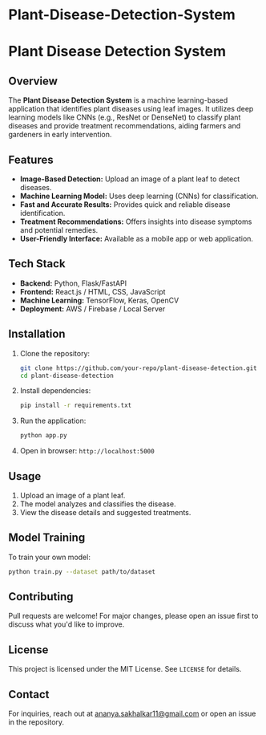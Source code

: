 # Plant-Disease-Detection-System
# Plant Disease Detection System

## Overview
The **Plant Disease Detection System** is a machine learning-based application that identifies plant diseases using leaf images. It utilizes deep learning models like CNNs (e.g., ResNet or DenseNet) to classify plant diseases and provide treatment recommendations, aiding farmers and gardeners in early intervention.

## Features
- **Image-Based Detection:** Upload an image of a plant leaf to detect diseases.
- **Machine Learning Model:** Uses deep learning (CNNs) for classification.
- **Fast and Accurate Results:** Provides quick and reliable disease identification.
- **Treatment Recommendations:** Offers insights into disease symptoms and potential remedies.
- **User-Friendly Interface:** Available as a mobile app or web application.

## Tech Stack
- **Backend:** Python, Flask/FastAPI
- **Frontend:** React.js / HTML, CSS, JavaScript
- **Machine Learning:** TensorFlow, Keras, OpenCV
- **Deployment:** AWS / Firebase / Local Server

## Installation
1. Clone the repository:
   ```sh
   git clone https://github.com/your-repo/plant-disease-detection.git
   cd plant-disease-detection
   ```
2. Install dependencies:
   ```sh
   pip install -r requirements.txt
   ```
3. Run the application:
   ```sh
   python app.py
   ```
4. Open in browser: `http://localhost:5000`

## Usage
1. Upload an image of a plant leaf.
2. The model analyzes and classifies the disease.
3. View the disease details and suggested treatments.

## Model Training
To train your own model:
```sh
python train.py --dataset path/to/dataset
```

## Contributing
Pull requests are welcome! For major changes, please open an issue first to discuss what you'd like to improve.

## License
This project is licensed under the MIT License. See `LICENSE` for details.

## Contact
For inquiries, reach out at ananya.sakhalkar11@gmail.com or open an issue in the repository.


